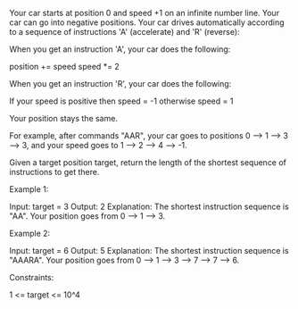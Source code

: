 Your car starts at position 0 and speed +1 on an infinite number line. Your
car can go into negative positions. Your car drives automatically according
to a sequence of instructions 'A' (accelerate) and 'R' (reverse):


When you get an instruction 'A', your car does the following:


position += speed
speed *= 2


When you get an instruction 'R', your car does the following:

If your speed is positive then speed = -1
otherwise speed = 1

Your position stays the same.


For example, after commands "AAR", your car goes to positions 0 --> 1 --> 3
--> 3, and your speed goes to 1 --> 2 --> 4 --> -1.

Given a target position target, return the length of the shortest sequence of
instructions to get there.


Example 1:


Input: target = 3
Output: 2
Explanation: 
The shortest instruction sequence is "AA".
Your position goes from 0 --> 1 --> 3.


Example 2:


Input: target = 6
Output: 5
Explanation: 
The shortest instruction sequence is "AAARA".
Your position goes from 0 --> 1 --> 3 --> 7 --> 7 --> 6.



Constraints:


1 <= target <= 10^4




